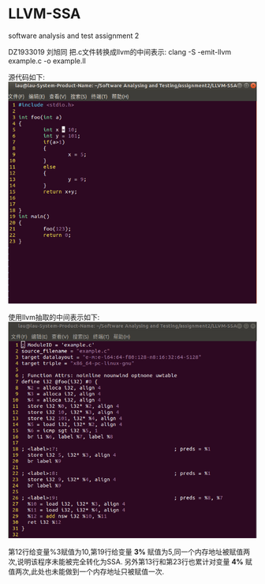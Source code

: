 # LLVM-SSA
software analysis and test assignment 2 


DZ1933019 刘旭同
把.c文件转换成llvm的中间表示:
clang -S -emit-llvm example.c -o example.ll

源代码如下:
![image](source_code.png)

使用llvm抽取的中间表示如下:
![image](llvm_IR.png)

第12行给变量%3赋值为10,第19行给变量 **3%** 赋值为5,同一个内存地址被赋值两次,说明该程序未能被完全转化为SSA.
另外第13行和第23行也累计对变量 **4%** 赋值两次,此处也未能做到一个内存地址只被赋值一次.
